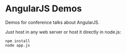 AngularJS Demos
==============

Demos for conference talks about AngularJS.

Just host in any web server or host it directly in node.js:

    npm install
    node app.js

